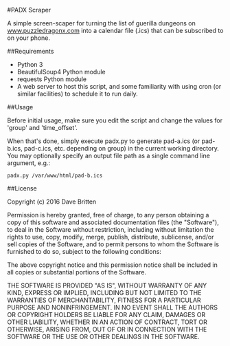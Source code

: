 #PADX Scraper

A simple screen-scaper for turning the list of guerilla dungeons on www.puzzledragonx.com into a calendar file (.ics) that can be subscribed to on your phone.

##Requirements

* Python 3
* BeautifulSoup4 Python module
* requests Python module
* A web server to host this script, and some familiarity with using cron (or similar facilities) to schedule it to run daily.

##Usage

Before initial usage, make sure you edit the script and change the values for 'group' and 'time_offset'.

When that's done, simply execute padx.py to generate pad-a.ics (or pad-b.ics, pad-c.ics, etc. depending on group) in the current working directory. You may optionally specify an output file path as a single command line argument, e.g.:

    padx.py /var/www/html/pad-b.ics

##License

Copyright (c) 2016 Dave Britten

Permission is hereby granted, free of charge, to any person obtaining a copy of this software and associated documentation files (the "Software"), to deal in the Software without restriction, including without limitation the rights to use, copy, modify, merge, publish, distribute, sublicense, and/or sell copies of the Software, and to permit persons to whom the Software is furnished to do so, subject to the following conditions:

The above copyright notice and this permission notice shall be included in all copies or substantial portions of the Software.

THE SOFTWARE IS PROVIDED "AS IS", WITHOUT WARRANTY OF ANY KIND, EXPRESS OR IMPLIED, INCLUDING BUT NOT LIMITED TO THE WARRANTIES OF MERCHANTABILITY, FITNESS FOR A PARTICULAR PURPOSE AND NONINFRINGEMENT. IN NO EVENT SHALL THE AUTHORS OR COPYRIGHT HOLDERS BE LIABLE FOR ANY CLAIM, DAMAGES OR OTHER LIABILITY, WHETHER IN AN ACTION OF CONTRACT, TORT OR OTHERWISE, ARISING FROM, OUT OF OR IN CONNECTION WITH THE SOFTWARE OR THE USE OR OTHER DEALINGS IN THE SOFTWARE.